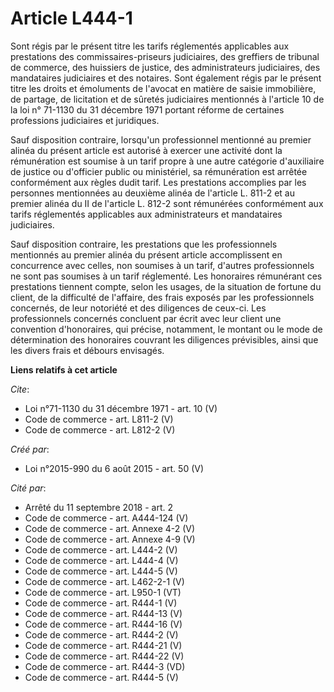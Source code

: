 # Article L444-1

Sont régis par le présent titre les tarifs réglementés applicables aux prestations des commissaires-priseurs judiciaires, des
greffiers de tribunal de commerce, des huissiers de justice, des administrateurs judiciaires, des mandataires judiciaires et
des notaires. Sont également régis par le présent titre les droits et émoluments de l'avocat en matière de saisie
immobilière, de partage, de licitation et de sûretés judiciaires mentionnés à l'article 10 de la loi n° 71-1130 du 31
décembre 1971 portant réforme de certaines professions judiciaires et juridiques. 

Sauf disposition contraire, lorsqu'un professionnel mentionné au premier alinéa du présent article est autorisé à exercer une
activité dont la rémunération est soumise à un tarif propre à une autre catégorie d'auxiliaire de justice ou d'officier
public ou ministériel, sa rémunération est arrêtée conformément aux règles dudit tarif. Les prestations accomplies par les
personnes mentionnées au deuxième alinéa de l'article L. 811-2 et au premier alinéa du II de l'article L. 812-2 sont
rémunérées conformément aux tarifs réglementés applicables aux administrateurs et mandataires judiciaires. 

Sauf disposition contraire, les prestations que les professionnels mentionnés au premier alinéa du présent article
accomplissent en concurrence avec celles, non soumises à un tarif, d'autres professionnels ne sont pas soumises à un tarif
réglementé. Les honoraires rémunérant ces prestations tiennent compte, selon les usages, de la situation de fortune du
client, de la difficulté de l'affaire, des frais exposés par les professionnels concernés, de leur notoriété et des
diligences de ceux-ci. Les professionnels concernés concluent par écrit avec leur client une convention d'honoraires, qui
précise, notamment, le montant ou le mode de détermination des honoraires couvrant les diligences prévisibles, ainsi que les
divers frais et débours envisagés.

**Liens relatifs à cet article**

_Cite_:

  - Loi n°71-1130 du 31 décembre 1971 - art. 10 (V)
  - Code de commerce - art. L811-2 (V)
  - Code de commerce - art. L812-2 (V)

_Créé par_:

  - Loi n°2015-990 du 6 août 2015 - art. 50 (V)

_Cité par_:

  - Arrêté du 11 septembre 2018 - art. 2
  - Code de commerce - art. A444-124 (V)
  - Code de commerce - art. Annexe 4-2 (V)
  - Code de commerce - art. Annexe 4-9 (V)
  - Code de commerce - art. L444-2 (V)
  - Code de commerce - art. L444-4 (V)
  - Code de commerce - art. L444-5 (V)
  - Code de commerce - art. L462-2-1 (V)
  - Code de commerce - art. L950-1 (VT)
  - Code de commerce - art. R444-1 (V)
  - Code de commerce - art. R444-13 (V)
  - Code de commerce - art. R444-16 (V)
  - Code de commerce - art. R444-2 (V)
  - Code de commerce - art. R444-21 (V)
  - Code de commerce - art. R444-22 (V)
  - Code de commerce - art. R444-3 (VD)
  - Code de commerce - art. R444-5 (V)

